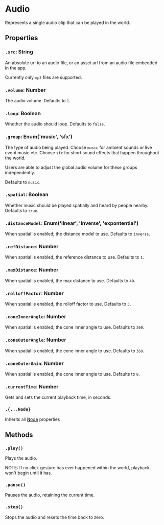 # Audio

Represents a single audio clip that can be played in the world.

## Properties

### `.src`: String

An absolute url to an audio file, or an asset url from an audio file embedded in the app.

Currently only `mp3` files are supported.

### `.volume`: Number

The audio volume. Defaults to `1`.

### `.loop`: Boolean

Whether the audio should loop. Defaults to `false`.

### `.group`: Enum('music', 'sfx')

The type of audio being played. Choose `music` for ambient sounds or live event music etc. Choose `sfx` for short sound effects that happen throughout the world.

Users are able to adjust the global audio volume for these groups independently.

Defaults to `music`.

### `.spatial`: Boolean

Whether music should be played spatially and heard by people nearby. Defaults to `true`.

### `.distanceModel`: Enum('linear', 'inverse', 'expontential')

When spatial is enabled, the distance model to use. Defaults to `inverse`.

### `.refDistance`: Number

When spatial is enabled, the reference distance to use. Defaults to `1`.

### `.maxDistance`: Number

When spatial is enabled, the max distance to use. Defaults to `40`.

### `.rolloffFactor`: Number

When spatial is enabled, the rolloff factor to use. Defaults to `3`.

### `.coneInnerAngle`: Number

When spatial is enabled, the cone inner angle to use. Defaults to `360`.

### `.coneOuterAngle`: Number

When spatial is enabled, the cone inner angle to use. Defaults to `360`.

### `.coneOuterGain`: Number

When spatial is enabled, the cone inner angle to use. Defaults to `0`.

### `.currentTime`: Number

Gets and sets the current playback time, in seconds.

### `.{...Node}`

Inherits all [Node](/docs/ref/Node.md) properties

## Methods

### `.play()`

Plays the audio.

NOTE: If no click gesture has ever happened within the world, playback won't begin until it has.

### `.pause()`

Pauses the audio, retaining the current time.

### `.stop()`

Stops the audio and resets the time back to zero.
